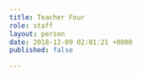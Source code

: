 ```yaml
---
title: Teacher Four
role: staff
layout: person
date: 2018-12-09 02:01:21 +0000
published: false

---
```

